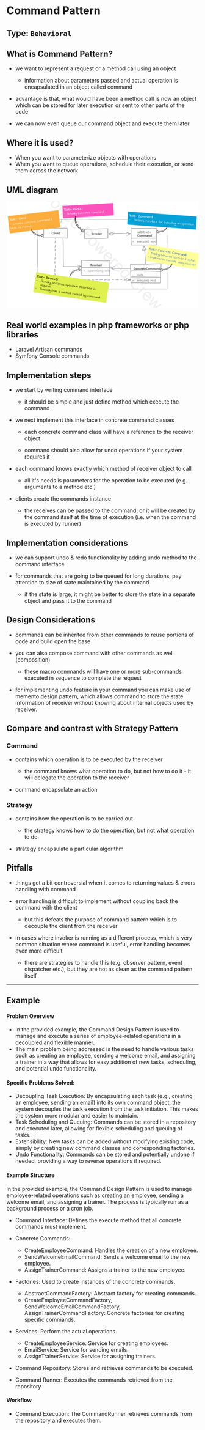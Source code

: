 # Command Pattern

## Type: `Behavioral`

## What is Command Pattern?

* we want to represent a request or a method call using an object
  * information about parameters passed and actual operation is encapsulated in an object called command

* advantage is that, what would have been a method call is now an object which can be stored for later execution or sent to other parts of the code

* we can now even queue our command object and execute them later

## Where it is used?

* When you want to parameterize objects with operations
* When you want to queue operations, schedule their execution, or send them across the network


## UML diagram 

![Command](resources/uml.png)

## Real world examples in php frameworks or php libraries

* Laravel Artisan commands
* Symfony Console commands

## Implementation steps

* we start by writing command interface
  * it should be simple and just define method which execute the command

* we next implement this interface in concrete command classes
  * each concrete command class will have a reference to the receiver object
  
  * command should also allow for undo operations if your system requires it

* each command knows exactly which method of receiver object to call
  * all it's needs is parameters for the operation to be executed (e.g. arguments to a method etc.)

* clients create the commands instance 
  * the receives can be passed to the command, or it will be created by the command itself at the time of execution (i.e. when the command is executed by runner)


## Implementation considerations

* we can support undo & redo functionality by adding undo method to the command interface

* for commands that are going to be queued for long durations, pay attention to size of state maintained by the command
  * if the state is large, it might be better to store the state in a separate object and pass it to the command  

  
## Design Considerations

* commands can be inherited from other commands to reuse portions of code and build open the base

* you can also compose command with other commands as well (composition)
  * these macro commands will have one or more sub-commands executed in sequence to complete the request

* for implementing undo feature in your command you can make use of memento design pattern, which allows command to store the state information of receiver without knowing about internal objects used by receiver.

  
## Compare and contrast with Strategy Pattern

### Command

* contains which operation is to be executed by the receiver
  * the command knows what operation to do, but not how to do it - it will delegate the operation to the receiver

* command encapsulate an action

### Strategy

* contains how the operation is to be carried out 
  * the strategy knows how to do the operation, but not what operation to do

* strategy encapsulate a particular algorithm

## Pitfalls

* things get a bit controversial when it comes to returning values & errors handling with command

* error handling is difficult to implement without coupling back the command with the client
  * but this defeats the purpose of command pattern which is to decouple the client from the receiver

* in cases where invoker is running as a different process, which is very common situation where command is useful, error handling becomes even more difficult
  * there are strategies to handle this (e.g. observer pattern, event dispatcher etc.), but they are not as clean as the command pattern itself 
  
---

## Example


#### Problem Overview

* In the provided example, the Command Design Pattern is used to manage and execute a series of employee-related operations in a decoupled and flexible manner.
* The main problem being addressed is the need to handle various tasks such as creating an employee, sending a welcome email, and assigning a trainer in a way that allows for easy addition of new tasks, scheduling, and potential undo functionality.

#### Specific Problems Solved:

* Decoupling Task Execution: By encapsulating each task (e.g., creating an employee, sending an email) into its own command object, the system decouples the task execution from the task initiation. This makes the system more modular and easier to maintain.
* Task Scheduling and Queuing: Commands can be stored in a repository and executed later, allowing for flexible scheduling and queuing of tasks.
* Extensibility: New tasks can be added without modifying existing code, simply by creating new command classes and corresponding factories.
* Undo Functionality: Commands can be stored and potentially undone if needed, providing a way to reverse operations if required.

#### Example Structure
In the provided example, the Command Design Pattern is used to manage employee-related operations such as creating an employee, sending a welcome email, and assigning a trainer.
The process is typically run as a background process or a cron job.

* Command Interface: Defines the execute method that all concrete commands must implement.

* Concrete Commands:
  * CreateEmployeeCommand: Handles the creation of a new employee.
  * SendWelcomeEmailCommand: Sends a welcome email to the new employee.
  * AssignTrainerCommand: Assigns a trainer to the new employee.
* Factories: Used to create instances of the concrete commands.
  * AbstractCommandFactory: Abstract factory for creating commands.
  * CreateEmployeeCommandFactory, SendWelcomeEmailCommandFactory, AssignTrainerCommandFactory: Concrete factories for creating specific commands.
* Services: Perform the actual operations.
  * CreateEmployeeService: Service for creating employees.
  * EmailService: Service for sending emails.
  * AssignTrainerService: Service for assigning trainers.
* Command Repository: Stores and retrieves commands to be executed.
* Command Runner: Executes the commands retrieved from the repository.

#### Workflow
* Command Execution: The CommandRunner retrieves commands from the repository and executes them.
